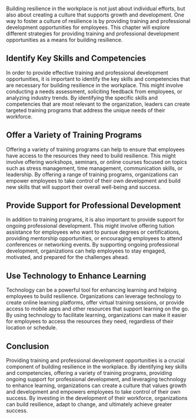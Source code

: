 
Building resilience in the workplace is not just about individual efforts, but also about creating a culture that supports growth and development. One way to foster a culture of resilience is by providing training and professional development opportunities for employees. This chapter will explore different strategies for providing training and professional development opportunities as a means for building resilience.

Identify Key Skills and Competencies
------------------------------------

In order to provide effective training and professional development opportunities, it is important to identify the key skills and competencies that are necessary for building resilience in the workplace. This might involve conducting a needs assessment, soliciting feedback from employees, or analyzing industry trends. By identifying the specific skills and competencies that are most relevant to the organization, leaders can create targeted training programs that address the unique needs of their workforce.

Offer a Variety of Training Programs
------------------------------------

Offering a variety of training programs can help to ensure that employees have access to the resources they need to build resilience. This might involve offering workshops, seminars, or online courses focused on topics such as stress management, time management, communication skills, or leadership. By offering a range of training programs, organizations can empower employees to take control of their own development and build new skills that will support their overall well-being and success.

Provide Support for Professional Development
--------------------------------------------

In addition to training programs, it is also important to provide support for ongoing professional development. This might involve offering tuition assistance for employees who want to pursue degrees or certifications, providing mentorship opportunities, or encouraging employees to attend conferences or networking events. By supporting ongoing professional development, organizations can help employees to stay engaged, motivated, and prepared for the challenges ahead.

Use Technology to Enhance Learning
----------------------------------

Technology can be a powerful tool for enhancing learning and helping employees to build resilience. Organizations can leverage technology to create online learning platforms, offer virtual training sessions, or provide access to mobile apps and other resources that support learning on the go. By using technology to facilitate learning, organizations can make it easier for employees to access the resources they need, regardless of their location or schedule.

Conclusion
----------

Providing training and professional development opportunities is a crucial component of building resilience in the workplace. By identifying key skills and competencies, offering a variety of training programs, providing ongoing support for professional development, and leveraging technology to enhance learning, organizations can create a culture that values growth and development and empowers employees to take control of their own success. By investing in the development of their workforce, organizations can build resilience, adapt to change, and ultimately achieve greater success.
